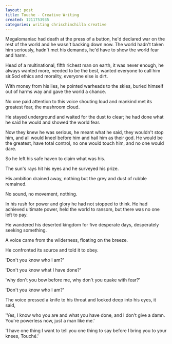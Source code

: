 ```yaml
---
layout: post
title: Touche - Creative Writing
created: 1211753935
categories: writing chrischinchilla creative
---
```


Megalomaniac had death at the press of a button, he'd declared war on the rest of the world and he wasn't backing down now. The world hadn't taken him seriously, hadn't met his demands, he'd have to show the world fear and harm.

Head of a multinational, fifth richest man on earth, it was never enough, he always wanted more, needed to be the best, wanted everyone to call him sir.Sod ethics and morality, everyone else is dirt.

With money from his lies, he pointed warheads to the skies, buried himself out of harms way and gave the world a chance.

No one paid attention to this voice shouting loud and mankind met its greatest fear, the mushroom cloud.

He stayed underground and waited for the dust to clear; he had done what he said he would and showed the world fear.

Now they knew he was serious, he meant what he said, they wouldn't stop him, and all would kneel before him and hail him as their god. He would be the greatest, have total control, no one would touch him, and no one would dare.

So he left his safe haven to claim what was his.

The sun's rays hit his eyes and he surveyed his prize.

His ambition drained away, nothing but the grey and dust of rubble remained.

No sound, no movement, nothing.

In his rush for power and glory he had not stopped to think. He had achieved ultimate power, held the world to ransom, but there was no one left to pay.

He wandered his deserted kingdom for five desperate days, desperately seeking something.

A voice came from the wilderness, floating on the breeze.

He confronted its source and told it to obey.

'Don't you know who I am?'

'Don't you know what I have done?'

'why don't you bow before me, why don't you quake with fear?'

'Don't you know who I am?'

The voice pressed a knife to his throat and looked deep into his eyes, it said,

'Yes, I know who you are and what you have done, and I don't give a damn. You're powerless now, just a man like me.'

'I have one thing I want to tell you one thing to say before I bring you to your knees, Touché.'
